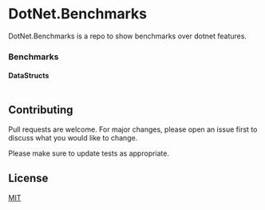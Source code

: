 # DotNet.Benchmarks

DotNet.Benchmarks is a repo to show benchmarks over dotnet features.

### Benchmarks

#### DataStructs

```C#

```

## Contributing
Pull requests are welcome. For major changes, please open an issue first to discuss what you would like to change.

Please make sure to update tests as appropriate.

## License
[MIT](https://choosealicense.com/licenses/mit/)